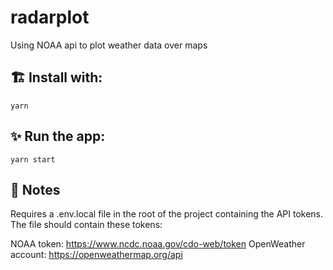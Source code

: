 # radarplot

Using NOAA api to plot weather data over maps

## 🏗️ Install with:

`yarn`

## ✨ Run the app:

`yarn start`

## 📝 Notes

Requires a .env.local file in the root of the project containing the API tokens. The file should contain these tokens:

NOAA token: https://www.ncdc.noaa.gov/cdo-web/token
OpenWeather account: https://openweathermap.org/api
